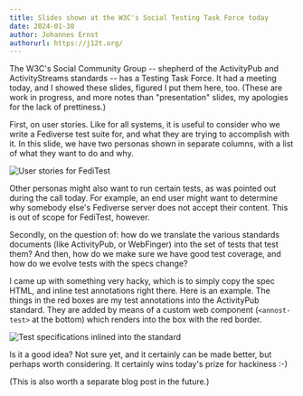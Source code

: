 ```yaml
---
title: Slides shown at the W3C's Social Testing Task Force today
date: 2024-01-30
author: Johannes Ernst
authorurl: https://j12t.org/
---
```


The W3C's Social Community Group -- shepherd of the ActivityPub and ActivityStreams
standards -- has a Testing Task Force. It had a meeting today, and I showed these slides,
figured I put them here, too. (These are work in progress, and more notes than "presentation"
slides, my apologies for the lack of prettiness.)

First, on user stories. Like for all systems, it is useful to consider who we write
a Fediverse test suite for, and what they are trying to accomplish with it. In this
slide, we have two personas shown in separate columns, with a list of what they want to
do and why.

![User stories for FediTest](/assets/2024-01-30/user-stories-for-feditest.jpeg)

Other personas might also want to run certain tests, as was pointed out during the call
today. For example, an end user might want to determine why somebody else's Fediverse
server does not accept their content. This is out of scope for FediTest, however.

Secondly, on the question of: how do we translate the various standards documents
(like ActivityPub, or WebFinger) into the set of tests that test them? And then, how
do we make sure we have good test coverage, and how do we evolve tests with the specs
change?

I came up with something very hacky, which is to simply copy the spec HTML, and inline
test annotations right there. Here is an example. The things in the red boxes are my
test annotations into the ActivityPub standard. They are added by means of a custom
web component (`<annost-test>` at the bottom) which renders into the box with the red
border.

![Test specifications inlined into the standard](/assets/2024-01-30/test-annotations-in-spec.jpeg)

Is it a good idea? Not sure yet, and it certainly can be made better, but perhaps
worth considering. It certainly wins today's prize for hackiness :-)

(This is also worth a separate blog post in the future.)
